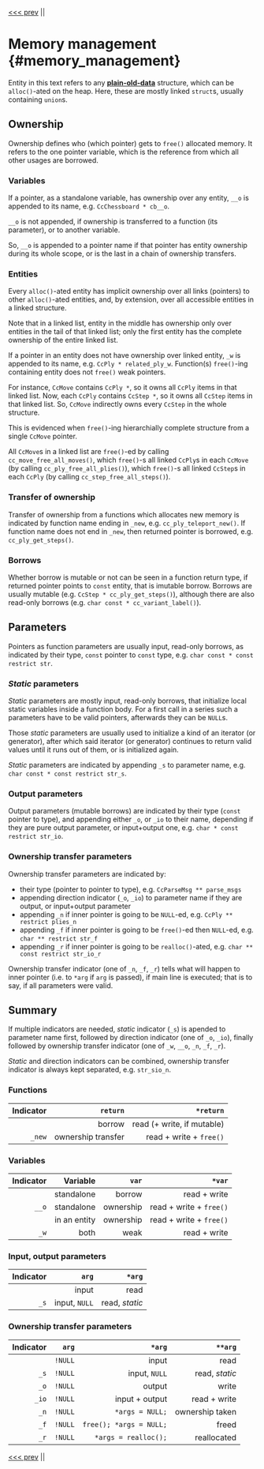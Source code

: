 <!-- Copyright (c) 2021 Mario Mlačak, mmlacak@gmail.com -->
<!-- Licensed as Public Domain work, see https://en.wikipedia.org/wiki/Public_domain. -->

[<<< prev](1_organization.md "<<< prev") ||

Memory management                         {#memory_management}
=================

Entity in this text refers to any
[**plain-old-data**](https://en.wikipedia.org/wiki/Passive_data_structure "plain-old-data") structure,
which can be `alloc()`-ated on the heap. Here, these are mostly linked `struct`s, usually containing
`union`s.

Ownership
---------

Ownership defines who (which pointer) gets to `free()` allocated memory.
It refers to the one pointer variable, which is the reference from which all other usages are borrowed.

### Variables

If a pointer, as a standalone variable, has ownership over any entity, `__o` is appended to its name,
e.g. `CcChessboard * cb__o`.

`__o` is not appended, if ownership is transferred to a function (its parameter), or to another variable.

So, `__o` is appended to a pointer name if that pointer has entity ownership during its whole scope,
or is the last in a chain of ownership transfers.

### Entities

Every `alloc()`-ated entity has implicit ownership over all links (pointers) to other `alloc()`-ated
entities, and, by extension, over all accessible entities in a linked structure.

Note that in a linked list, entity in the middle has ownership only over entities in the tail of that
linked list; only the first entity has the complete ownership of the entire linked list.

If a pointer in an entity does not have ownership over linked entity, `_w` is appended to its name,
e.g. `CcPly * related_ply_w`. Function(s) `free()`-ing containing entity does not `free()` weak pointers.

For instance, `CcMove` contains `CcPly *`, so it owns all `CcPly` items in that linked list.
Now, each `CcPly` contains `CcStep *`, so it owns all `CcStep` items in that linked list.
So, `CcMove` indirectly owns every `CcStep` in the whole structure.

This is evidenced when `free()`-ing hierarchially complete structure from a single `CcMove` pointer.

All `CcMove`s in a linked list are `free()`-ed by calling `cc_move_free_all_moves()`, which
`free()`-s all linked `CcPly`s in each `CcMove` (by calling `cc_ply_free_all_plies()`), which
`free()`-s all linked `CcStep`s in each `CcPly` (by calling `cc_step_free_all_steps()`).

### Transfer of ownership

Transfer of ownership from a functions which allocates new memory is indicated by function name
ending in `_new`, e.g. `cc_ply_teleport_new()`. If function name does not end in `_new`, then
returned pointer is borrowed, e.g. `cc_ply_get_steps()`.

### Borrows

Whether borrow is mutable or not can be seen in a function return type, if returned pointer points
to `const` entity, that is imutable borrow. Borrows are usually mutable (e.g. `CcStep * cc_ply_get_steps()`),
although there are also read-only borrows (e.g. `char const * cc_variant_label()`).

Parameters
----------

Pointers as function parameters are usually input, read-only borrows, as indicated by their type,
`const` pointer to `const` type, e.g. `char const * const restrict str`.

### _Static_ parameters

_Static_ parameters are mostly input, read-only borrows, that initialize local static variables
inside a function body. For a first call in a series such a parameters have to be valid pointers,
afterwards they can be `NULL`s.

Those _static_ parameters are usually used to initialize a kind of an iterator (or generator),
after which said iterator (or generator) continues to return valid values until it runs out of
them, or is initialized again.

_Static_ parameters are indicated by appending `_s` to parameter name, e.g. `char const * const restrict str_s`.

### Output parameters

Output parameters (mutable borrows) are indicated by their type (`const` pointer to type), and
appending either `_o`, or `_io` to their name, depending if they are pure output parameter, or
input+output one, e.g. `char * const restrict str_io`.

### Ownership transfer parameters

Ownership transfer parameters are indicated by:
- their type (pointer to pointer to type), e.g. `CcParseMsg ** parse_msgs`
- appending direction indicator (`_o`, `_io`) to parameter name if they are output, or input+output parameter
- appending `_n` if inner pointer is going to be `NULL`-ed, e.g. `CcPly ** restrict plies_n`
- appending `_f` if inner pointer is going to be `free()`-ed then `NULL`-ed, e.g. `char ** restrict str_f`
- appending `_r` if inner pointer is going to be `realloc()`-ated, e.g. `char ** const restrict str_io_r`

Ownership transfer indicator (one of `_n`, `_f`, `_r`) tells what will happen to inner pointer
(i.e. to `*arg` if `arg` is passed), if main line is executed; that is to say, if all parameters
were valid.

Summary
-------

If multiple indicators are needed, _static_ indicator (`_s`) is apended to parameter name first, followed
by direction indicator (one of `_o`, `_io`), finally followed by ownership transfer indicator (one of
`_w`, `__o`, `_n`, `_f`, `_r`).

_Static_ and direction indicators can be combined, ownership transfer indicator is always kept separated,
e.g. `str_sio_n`.

### Functions

| Indicator |           `return` |                  `*return` |
| --------: | -----------------: | -------------------------: |
|           |             borrow | read (+ write, if mutable) |
|    `_new` | ownership transfer |    read + write + `free()` |

### Variables

| Indicator |     Variable |     `var` |                  `*var` |
| --------: | -----------: | --------: | ----------------------: |
|           |   standalone |    borrow |            read + write |
|     `__o` |   standalone | ownership | read + write + `free()` |
|           | in an entity | ownership | read + write + `free()` |
|      `_w` |         both |      weak |            read + write |

### Input, output parameters

| Indicator |          `arg` |            `*arg` |
| --------: | -------------: | ----------------: |
|           |          input |              read |
|      `_s` |  input, `NULL` |    read, _static_ |

### Ownership transfer parameters

| Indicator |          `arg` |                  `*arg` |         `**arg` |
| --------: | -------------: | ----------------------: | --------------: |
|           |        `!NULL` |                   input |            read |
|      `_s` |        `!NULL` |           input, `NULL` |  read, _static_ |
|      `_o` |        `!NULL` |                  output |           write |
|     `_io` |        `!NULL` |          input + output |    read + write |
|      `_n` |        `!NULL` |         `*args = NULL;` | ownership taken |
|      `_f` |        `!NULL` | `free(); *args = NULL;` |           freed |
|      `_r` |        `!NULL` |    `*args = realloc();` |     reallocated |

[<<< prev](1_organization.md "<<< prev") ||
